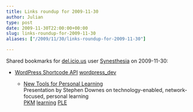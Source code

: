 ```yaml
---
title: Links roundup for 2009-11-30
author: Julian
type: post
date: 2009-11-30T22:00:00+00:00
slug: links-roundup-for-2009-11-30 
aliases: ["/2009/11/30/links-roundup-for-2009-11-30"]

---
```

Shared bookmarks for [del.icio.us][1] user [Synesthesia][2] on 2009-11-30:

  * [WordPress Shortcode API][3] 
    [wordpress_dev][4] </li> 
    
      * [New Tools for Personal Learning][5]  
        Presentation by Stephen Downes on technology-enabled, network-focused, personal learning  
        [PKM][6] [learning][7] [PLE][8] </ul>

 [1]: https://del.icio.us/
 [2]: https://del.icio.us/synesthesia
 [3]: https://codex.wordpress.org/Shortcode_API
 [4]: https://delicious.com/synesthesia/wordpress_dev
 [5]: https://www.downes.ca/presentation/234
 [6]: https://delicious.com/synesthesia/PKM
 [7]: https://delicious.com/synesthesia/learning
 [8]: https://delicious.com/synesthesia/PLE
